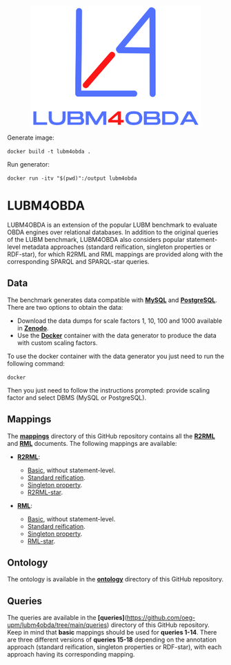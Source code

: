 <p align="center">
<img src="https://github.com/oeg-upm/lubm4obda/blob/main/logo.png" height="280" alt="morph">
</p>

Generate image:

`docker build -t lubm4obda .`

Run generator:

`docker run -itv "$(pwd)":/output lubm4obda`

# LUBM4OBDA

LUBM4OBDA is an extension of the popular LUBM benchmark to evaluate OBDA engines over relational databases. In addition to the original queries of the LUBM benchmark, LUBM4OBDA also considers popular statement-level metadata approaches (standard reification, singleton properties or RDF-star), for which R2RML and RML mappings are provided along with the corresponding SPARQL and SPARQL-star queries.

## Data

The benchmark generates data compatible with **[MySQL](https://www.mysql.com/)** and **[PostgreSQL](https://www.postgresql.org/)**. There are two options to obtain the data:

- Download the data dumps for scale factors 1, 10, 100 and 1000 available in **[Zenodo]()**.
- Use the **[Docker]()** container with the data generator to produce the data with custom scaling factors.

To use the docker container with the data generator you just need to run the following command:

`docker`

Then you just need to follow the instructions prompted: provide scaling factor and select DBMS (MySQL or PostgreSQL).

## Mappings

The **[mappings](https://github.com/oeg-upm/lubm4obda/tree/main/mappings)** directory of this GitHub repository contains all the **[R2RML](https://www.w3.org/TR/r2rml/)** and **[RML](https://rml.io/specs/rml/)** documents. The following mappings are available:

- **[R2RML](https://github.com/oeg-upm/lubm4obda/tree/main/mappings/r2rml)**:
  - [Basic](https://github.com/oeg-upm/lubm4obda/blob/main/mappings/r2rml/lubm4obda.r2rml.ttl), without statement-level.
  - [Standard reification](https://github.com/oeg-upm/lubm4obda/blob/main/mappings/r2rml/lubm4obda-reification.r2rml.ttl).
  - [Singleton property](https://github.com/oeg-upm/lubm4obda/blob/main/mappings/r2rml/lubm4obda-singleton-property.r2rml.ttl).
  - [R2RML-star](https://github.com/oeg-upm/lubm4obda/blob/main/mappings/r2rml/lubm4obda-star.r2rml.ttl).

- **[RML](https://github.com/oeg-upm/lubm4obda/tree/main/mappings/rml)**:
  - [Basic](https://github.com/oeg-upm/lubm4obda/blob/main/mappings/rml/lubm4obda.rml.ttl), without statement-level.
  - [Standard reification](https://github.com/oeg-upm/lubm4obda/blob/main/mappings/rml/lubm4obda-reification.rml.ttl).
  - [Singleton property](https://github.com/oeg-upm/lubm4obda/blob/main/mappings/rml/lubm4obda-singleton-property.rml.ttl).
  - [RML-star](https://github.com/oeg-upm/lubm4obda/blob/main/mappings/rml/lubm4obda-star.rml.ttl).

## Ontology

The ontology is available in the **[ontology](https://github.com/oeg-upm/lubm4obda/blob/main/ontology/univ-bench.owl)** directory of this GitHub repository.

## Queries

The queries are available in the **[queries]**(https://github.com/oeg-upm/lubm4obda/tree/main/queries) directory of this GitHub repository. Keep in mind that **basic** mappings should be used for **queries 1-14**. There are three different versions of **queries 15-18** depending on the annotation approach (standard reification, singleton properties or RDF-star), with each approach having its corresponding mapping.
